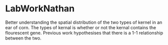 # LabWorkNathan
Better understanding the spatial distribution of the two types of kernel in an ear of corn. The types of kernal is whether or not the kernal contains the flourescent gene. Previous work hypothesises that there is a 1-1 relationship between the two. 
